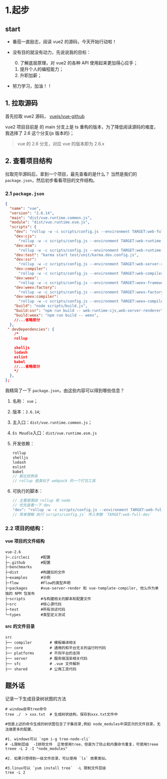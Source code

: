 # 1.起步

## start

- 番茄一直励志，阅读 vue2 的源码，今天开始行动啦！

- 没有目的就没有动力，先说说我的目标：

  0.  了解底层原理，对 vue2 的各种 API 使用起来更加得心应手；
  1.  提升个人的编程能力；
  2.  升职加薪；

- 努力学习，加油！！

## 1. 拉取源码

首先拉取 vue2 源码， [vuejs/vue-github](https://github.com/vuejs/vue)

vue2 项目目前是 的 main 分支上是 ts 重构的版本，为了降低阅读源码的难度，我选择了 2.6 这个分支(js 版本的)；

> vue 的 2.6 分支，对应 vue 的版本即为 2.6.x

## 2. 查看项目结构

拉取完毕源码后，拿到一个项目，最先查看的是什么？ 当然是我们的 `package.json`，然后初步看看项目的文件结构。

### 2.1  `package.json`

```json
{
  "name": "vue",
  "version": "2.6.14",
  "main": "dist/vue.runtime.common.js",
  "module": "dist/vue.runtime.esm.js",
  "scripts": {
    "dev": "rollup -w -c scripts/config.js --environment TARGET:web-full-dev",
    "dev:cjs":
      "rollup -w -c scripts/config.js --environment TARGET:web-runtime-cjs-dev",
    "dev:esm":
      "rollup -w -c scripts/config.js --environment TARGET:web-runtime-esm",
    "dev:test": "karma start test/unit/karma.dev.config.js",
    "dev:ssr":
      "rollup -w -c scripts/config.js --environment TARGET:web-server-renderer",
    "dev:compiler":
      "rollup -w -c scripts/config.js --environment TARGET:web-compiler ",
    "dev:weex":
      "rollup -w -c scripts/config.js --environment TARGET:weex-framework",
    "dev:weex:factory":
      "rollup -w -c scripts/config.js --environment TARGET:weex-factory",
    "dev:weex:compiler":
      "rollup -w -c scripts/config.js --environment TARGET:weex-compiler ",
    "build": "node scripts/build.js",
    "build:ssr": "npm run build -- web-runtime-cjs,web-server-renderer",
    "build:weex": "npm run build -- weex",
    //...省略部分
  },
 " devDependencies": {
    /*
    rollup
    
    shelljs
    lodash
    eslint
    babel
    //...省略部分
    */
  },
};
```

我精简了一下 `package.json`，由这些内容可以得到哪些信息？

1. 名称： `vue`；

2. 版本：`2.6.14`;

3. 主入口：`dist/vue.runtime.common.js`；

4. `Es Moudle`入口：`dist/vue.runtime.esm.js`

5. 开发依赖：

   ```js
   rollup
   shelljs
   lodash
   eslint
   babel
   // 都比较熟系
   // rollup 是类似于 webpack 的一个打包工具
   ```

6. 可执行的脚本：

   ```js
   // 主要是围绕 rollup 和 node
   // 优先查看一下 dev
   "dev": "rollup -w -c scripts/config.js --environment TARGET:web-full-dev",
   // 简单理解 执行`scripts/config.js` 传入参数 `TARGET:web-full-dev`
   ```

   

### 2.2 **项目的结构：**

#### vue 项目的文件结构

```
vue-2.6
├─.circleci     #配置
├─.github       #配置
├─benchmarks
├─dist          #构建后的文件
├─examples      #示例
├─flow          #Flow的类型声明
├─packages      #vue-server-render 和 vue-template-compiler, 他么作为单独的 NPM 包发布
├─scripts       #与构建相关的脚本和配置文件
├─src           #核心源代码
├─test          #所有测试代码
└─types         #类型定义测试
```

#### src 的文件目录

```
src
├── compiler        # 模板编译相关
├── core            # 通用的和平台无关的运行时代码
├── platforms       # 不同平台的支持
├── server          # 服务端渲染相关代码
├── sfc             # .vue 文件解析
├── shared          # 公用工具代码
```



## 题外话

记录一下生成目录树状图的方法

```
# window自带tree命令
tree ./  > xxx.txt  # 生成树状结构，保存到xxx.txt文件中

#但是上述的命令生成的树状图包含了子集目录,例如 node_modules中深层次的文件目录。无法做更多的配置、

#1. windows可以 `npm i-g tree-node-cli`  
# -L限制层级  -I排除文件  正常使用tree，但是为了防止和内置命令重复，可使用treee
treee -L 2 -I "node_modules"

#2. 如果只想得到一级文件目录，可以使用 `ls` 效果类似。

#3.linux可以 `yum install tree`  -L 限制文件层级
tree -L 2
```
